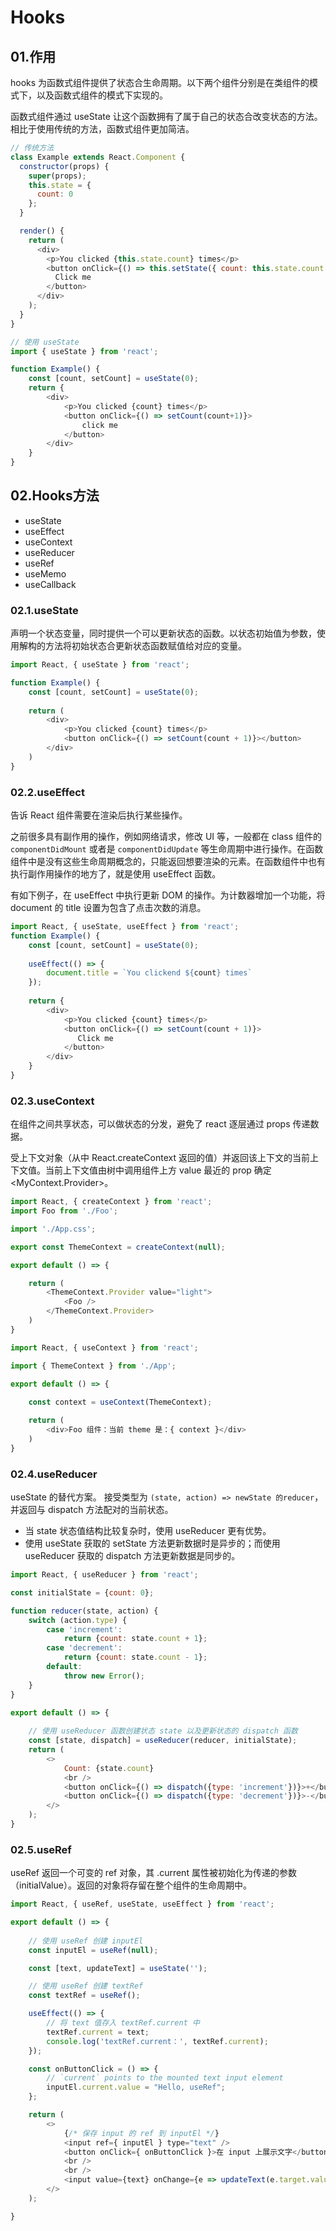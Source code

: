 # Hooks

## 01.作用
hooks 为函数式组件提供了状态合生命周期。以下两个组件分别是在类组件的模式下，以及函数式组件的模式下实现的。

函数式组件通过 useState 让这个函数拥有了属于自己的状态合改变状态的方法。相比于使用传统的方法，函数式组件更加简洁。
```js
// 传统方法
class Example extends React.Component {
  constructor(props) {
    super(props);
    this.state = {
      count: 0
    };
  }

  render() {
    return (
      <div>
        <p>You clicked {this.state.count} times</p>
        <button onClick={() => this.setState({ count: this.state.count + 1 })}>
          Click me
        </button>
      </div>
    );
  }
}
```

```js
// 使用 useState 
import { useState } from 'react';

function Example() {
    const [count, setCount] = useState(0);
    return {
        <div>
        	<p>You clicked {count} times</p>
    		<button onClick={() => setCount(count+1)}>
            	click me    
            </button>
        </div>
    }
}
```

## 02.Hooks方法
- useState
- useEffect
- useContext
- useReducer
- useRef
- useMemo
- useCallback

### 02.1.useState
声明一个状态变量，同时提供一个可以更新状态的函数。以状态初始值为参数，使用解构的方法将初始状态合更新状态函数赋值给对应的变量。

```js
import React, { useState } from 'react';

function Example() {
    const [count, setCount] = useState(0);
    
    return (
    	<div>
        	<p>You clicked {count} times</p>
            <button onClick={() => setCount(count + 1)}></button>
        </div>
    )
}
```

### 02.2.useEffect
告诉 React 组件需要在渲染后执行某些操作。

之前很多具有副作用的操作，例如网络请求，修改 UI 等，一般都在 class 组件的 `componentDidMount` 或者是 `componentDidUpdate` 等生命周期中进行操作。在函数组件中是没有这些生命周期概念的，只能返回想要渲染的元素。在函数组件中也有执行副作用操作的地方了，就是使用 useEffect 函数。

有如下例子，在 useEffect 中执行更新 DOM 的操作。为计数器增加一个功能，将 document 的 title 设置为包含了点击次数的消息。

```js
import React, { useState, useEffect } from 'react';
function Example() {
    const [count, setCount] = useState(0);
    
    useEffect(() => {
        document.title = `You clickend ${count} times`
    });
    
    return {
        <div>
        	<p>You clicked {count} times</p>
            <button onClick={() => setCount(count + 1)}>
               Click me
            </button>
        </div>
    }
}
```

### 02.3.useContext
在组件之间共享状态，可以做状态的分发，避免了 react 逐层通过 props 传递数据。

受上下文对象（从中 React.createContext 返回的值）并返回该上下文的当前上下文值。当前上下文值由树中调用组件上方 value 最近的 prop 确定 <MyContext.Provider>。

```js
import React, { createContext } from 'react';
import Foo from './Foo';

import './App.css';

export const ThemeContext = createContext(null);

export default () => {

    return (
        <ThemeContext.Provider value="light">
            <Foo />
        </ThemeContext.Provider>
    )
}
```

```js
import React, { useContext } from 'react';

import { ThemeContext } from './App';

export default () => {
    
    const context = useContext(ThemeContext);

    return (
        <div>Foo 组件：当前 theme 是：{ context }</div>   
    )
}
```

### 02.4.useReducer
useState 的替代方案。 接受类型为 `(state, action) => newState 的reducer`，并返回与 dispatch 方法配对的当前状态。

- 当 state 状态值结构比较复杂时，使用 useReducer 更有优势。
- 使用 useState 获取的 setState 方法更新数据时是异步的；而使用 useReducer 获取的 dispatch 方法更新数据是同步的。

```js
import React, { useReducer } from 'react';

const initialState = {count: 0};

function reducer(state, action) {
    switch (action.type) {
        case 'increment':
            return {count: state.count + 1};
        case 'decrement':
            return {count: state.count - 1};
        default:
            throw new Error();
    }
}

export default () => {
    
    // 使用 useReducer 函数创建状态 state 以及更新状态的 dispatch 函数
    const [state, dispatch] = useReducer(reducer, initialState);
    return (
        <>
            Count: {state.count}
            <br />
            <button onClick={() => dispatch({type: 'increment'})}>+</button>
            <button onClick={() => dispatch({type: 'decrement'})}>-</button>
        </>
    );
}
```

### 02.5.useRef
useRef 返回一个可变的 ref 对象，其 .current 属性被初始化为传递的参数（initialValue）。返回的对象将存留在整个组件的生命周期中。

```js
import React, { useRef, useState, useEffect } from 'react'; 

export default () => {
    
    // 使用 useRef 创建 inputEl 
    const inputEl = useRef(null);

    const [text, updateText] = useState('');

    // 使用 useRef 创建 textRef 
    const textRef = useRef();

    useEffect(() => {
        // 将 text 值存入 textRef.current 中
        textRef.current = text;
        console.log('textRef.current：', textRef.current);
    });

    const onButtonClick = () => {
        // `current` points to the mounted text input element
        inputEl.current.value = "Hello, useRef";
    };

    return (
        <>
            {/* 保存 input 的 ref 到 inputEl */}
            <input ref={ inputEl } type="text" />
            <button onClick={ onButtonClick }>在 input 上展示文字</button>
            <br />
            <br />
            <input value={text} onChange={e => updateText(e.target.value)} />
        </>
    );

}
```


